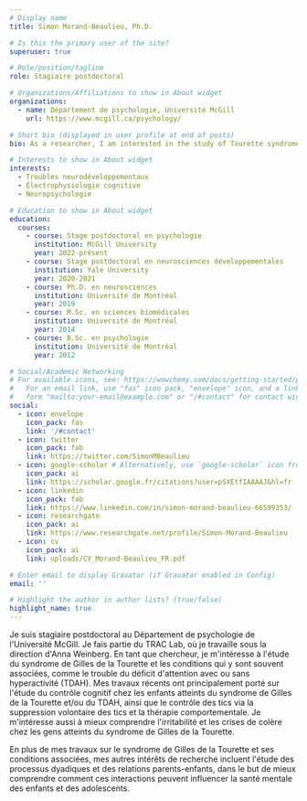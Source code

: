 ```yaml
---
# Display name
title: Simon Morand-Beaulieu, Ph.D.

# Is this the primary user of the site?
superuser: true

# Role/position/tagline
role: Stagiaire postdoctoral

# Organizations/Affiliations to show in About widget
organizations:
  - name: Département de psychologie, Université McGill
    url: https://www.mcgill.ca/psychology/

# Short bio (displayed in user profile at end of posts)
bio: As a researcher, I am interested in the study of Tourette syndrome and its associated conditions, such as attention deficit hyperactivity disorder (ADHD).

# Interests to show in About widget
interests:
  - Troubles neurodéveloppementaux
  - Électrophysiologie cognitive
  - Neuropsychologie

# Education to show in About widget
education:
  courses:
    - course: Stage postdoctoral en psychologie
      institution: McGill University
      year: 2022-présent
    - course: Stage postdoctoral en neurosciences développementales
      institution: Yale University
      year: 2020-2021
    - course: Ph.D. en neurosciences
      institution: Université de Montréal
      year: 2019
    - course: M.Sc. en sciences biomédicales
      institution: Université de Montréal
      year: 2014
    - course: B.Sc. en psychologie
      institution: Université de Montréal
      year: 2012

# Social/Academic Networking
# For available icons, see: https://wowchemy.com/docs/getting-started/page-builder/#icons
#   For an email link, use "fas" icon pack, "envelope" icon, and a link in the
#   form "mailto:your-email@example.com" or "/#contact" for contact widget.
social:
  - icon: envelope
    icon_pack: fas
    link: '/#contact'
  - icon: twitter
    icon_pack: fab
    link: https://twitter.com/SimonMBeaulieu
  - icon: google-scholar # Alternatively, use `google-scholar` icon from `ai` icon pack
    icon_pack: ai
    link: https://scholar.google.fr/citations?user=pSXEtfIAAAAJ&hl=fr
  - icon: linkedin
    icon_pack: fab
    link: https://www.linkedin.com/in/simon-morand-beaulieu-66599353/
  - icon: researchgate
    icon_pack: ai
    link: https://www.researchgate.net/profile/Simon-Morand-Beaulieu
  - icon: cv
    icon_pack: ai
    link: uploads/CV_Morand-Beaulieu_FR.pdf

# Enter email to display Gravatar (if Gravatar enabled in Config)
email: ''

# Highlight the author in author lists? (true/false)
highlight_name: true
---
```


Je suis stagiaire postdoctoral au Département de psychologie de l'Université McGill. Je fais partie du TRAC Lab, où je travaille sous la direction d'Anna Weinberg. En tant que chercheur, je m'intéresse à l'étude du syndrome de Gilles de la Tourette et les conditions qui y sont souvent associées, comme le trouble du déficit d'attention avec ou sans hyperactivité (TDAH). Mes travaux récents ont principalement porté sur l'étude du contrôle cognitif chez les enfants atteints du syndrome de Gilles de la Tourette et/ou du TDAH, ainsi que le contrôle des tics via la suppression volontaire des tics et la thérapie comportementale. Je m'intéresse aussi à mieux comprendre l'irritabilité et les crises de colère chez les gens atteints du syndrome de Gilles de la Tourette.

En plus de mes travaux sur le syndrome de Gilles de la Tourette et ses conditions associées, mes autres intérêts de recherche incluent l'étude des processus dyadiques et des relations parents-enfants, dans le but de mieux comprendre comment ces interactions peuvent influencer la santé mentale des enfants et des adolescents.

